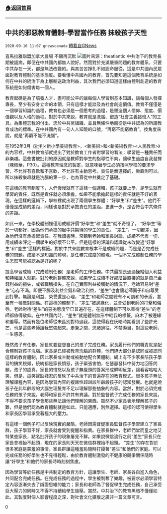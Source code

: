 ###  [:house:返回首頁](https://github.com/ourhimalayas/txt)
---

## 中共的邪惡教育體制&#8211;學習當作任務 抹殺孩子天性
`2020-09-16 11:07 gnewscanada` [轉載自GNews](https://gnews.org/zh-hant/361392/)

喜馬拉雅聯盟加拿大農場 不願再沉默
![](https://s3.amazonaws.com/gnews-media-offload/wp-content/uploads/2020/09/16105203/original.jpg)圖片來源：theatlantic 
中共治下的教育長期被詬病，即便在中共國內都無人說好。然而對於充滿嚴重問題的教育體系，只要中共存在一天，都是無法改變的。與其苦苦掙扎不如認命服從，這是中共國內民眾面對教育體制的基本態度。要看懂中共國內的教育，首先要知道這個教育系統是如何在中共的統治下為上層輸送政治利益，其次我們必須知道這樣由體制創造的教育系統是如何傷害每一個人。

教育起碼是為了培養人才，盡可能公平的讓每個人學習到基本知識，讓每個人發揮專長，至少有安身立命的本領，只有這樣才能談及為社會創造價值。教育不僅僅是一個學習知識的過程，教育也必須是一個思考的過程，是塑造個人信仰、態度、價值觀以及人格的過程。對於中共來說，教育就是洗腦、塑造“社會主義接班人”的工具。為集體忘我的付出、忠於中共黨組織、並且無條件地服從是中共認為的所謂教育成功的標準。在中共國內有一句人人知曉的口號，“再窮不能窮教育”。換角度來說，就是“再窮不能不洗腦”。

在1952年3月《批判&lt;新小學美術教育&gt;，&lt;新美術&gt;和&lt;新美術教育&gt;&lt;人民教育&gt;》的內容裡，中共教育部就提出了對於教育工作者對學習的看法：學習是一種責任而非樂趣。這些書被批判的原因就是教師對學生的指導性不夠，讓學生過度自我發揮（陳佩華，P30）。這種教育理念的製定，就意味著學生必須按照學校的要求學習，不允許有喜歡和不喜歡，不允許有主動思考。責任是無選擇的，樂趣則可以。所以抹殺樂趣就是洗腦的第一步，也為盲從中共奠定了基礎。

在這樣的教育制度下，人們慢慢就有了這樣一個邏輯，孩子就要上學，是學生就有學習的責任，既然是責任就必須承擔，如果不能承擔起這樣的責任就是不好的表現。在這樣的邏輯下，學校裡就出現了兩個學生群體：“好學生”和“差生”。他們不僅僅是成績的差距，同樣也是對於承擔責任的差距，更進一步，是否符合中共條件的差距。

如此一來，在學校體制裡僅用成績評價“好學生”和“差生”就不奇怪了。 “好學生”等於一切都好，因為他們承擔的起中共期待的學生的責任。 “差生”，一切都差，因為他們沒有承擔起責任。在我讀書時，常聽到老師和家長討論，成績不代表一切，用成績來評定一個學生的好壞不公平。但是這樣的評論和認識從未改變過“好學生”和“差生”這樣的標籤。對於中共來說教育根本不是成績問題，而是是否完成任務的問題。成績不是知識的體現，是任務完成度的體現。一個不完成體制任務的學生怎麼可能被認為是好的呢？

提高學習成績（完成體制任務）是老師的工作任務。中共最擅長通過操縱個人利益和特權讓人就範。對於老師群體來說，如果學生成績不好那麼最直接的就是自己金錢利益的損失，或者職稱損失。在自己實際利益被觸動的情況下，老師容易對“差生”心存不滿。即便不觸及利益金錢和政治利益，“差生”也會讓老師面子和自尊受到打擊。無論是利益、榮譽還是心理，“差生”和老師之間總有不可調和的矛盾，甚至有一種敵對關係。在這樣的體制下，“差生”被邊緣化，並會受到老師的打擊和侮辱。老師對待“差生”的惡劣態度早已普遍存在，在這樣體制下可以善待“差生”的老師都值得敬仰。在中共國內時，“差生”就是體制無形中給我的標籤，麻木了被邊緣和羞辱。然而有幾位老師從未區別對待過我，這使得我在灰暗時期看到了些許光芒，也是這些老師讓我堅強起來。走筆之間，思緒過往，不禁淚目，對這些老師，一生感恩。

既然孩子有任務，家長就要監督自己的孩子完成任務。家長履行他們的職責就是配合體制對孩子洗腦。家長是已經被教育洗腦的群體，他們絕大部分是認同或被認同這樣的教育體制，因此家長或主動或被動地配合著體制。網上有不少家長陪孩子學習的搞笑視頻，統統都是家長憤怒，孩子緊張害怕，在瑟瑟發抖中努力地回答問題，孩子的認真，家長的憤怒以及孩子無厘頭的答案形成鮮明反差，讓看客哈哈大笑，但是，這笑聲缺殘忍的反映了中共治下的普遍存在的教育模式。很多孩子無法理解課程內容，是因為學習內容的複雜性超越該年齡段孩子的認知發展。也就是說孩子在此年齡段的大腦生理髮育不足以理解那些抽象的內容。當然，對於必須完成任務的孩子來說，老師和家長不許其有異議。對於監督孩子完成任務的家長來說，不得不要求孩子學會那些無法讓他們理解的東西。雖然不少家長表示理解孩子的難，但是他們認為教育體制就是如此，只能適應，別無選擇。這樣的認可使得學生和家長因學習承受著極大的壓力。

有這樣一個例子可以反映現實的嚴酷，老師因需督促家長監督孩子學習建立了家長群，孩子學習不好，家長就會受到提醒和指責。在家長群中，老師們堂而皇之地艾特某些家長，點名批評孩子的現象屢見不鮮。如果說微信流行之前“差生”家長只在家長會裡抬不起頭，現在的家長則天天在微信群裡抬不起頭。 “差生”的存在對於很多家庭是蒙羞的事情。家長群讓這種羞恥隨時打擾著“差生”和他們的家庭。可以完成任務的好學生也不見得輕鬆，由於教育體制激發的不健康的競爭關係隨時讓“好學生”和他們的家長時時刻刻焦慮。

因為學習等於任務是中共制定的教育方針，這讓學生、老師、家長各自進入角色，共同配合完成任務。在完成任務的過程中，學生被剝奪了樂趣，被要求必須學習特定內容逐漸失去了辯證思維的能力；家長和老師為了督促學生完成任務，自己承受巨大壓力的同時又不得不持續給學生施壓。當然，中共治下的教育黑暗不僅僅如此。其製度對個人影響程度之深，對社會文化擴散之廣非一篇文章可言。

0

